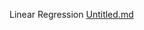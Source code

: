 Linear Regression
[Untitled.md](https://github.com/nithinganesh1/Python/files/10545931/Untitled.md)
